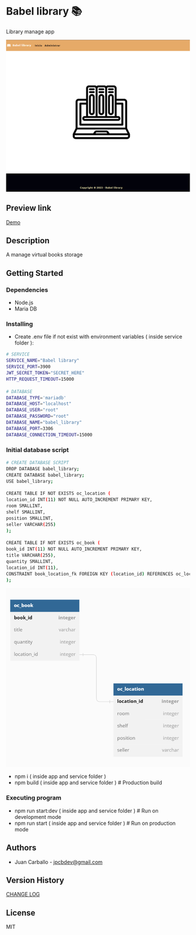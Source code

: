 # Babel library 📚

Library manage app

![image info](./image.png)

## Preview link
[Demo](http://45.33.97.136:3900)

## Description

A manage virtual books storage

## Getting Started

### Dependencies

* Node.js
* Maria DB

### Installing

* Create .env file if not exist with environment variables ( inside service folder ): 
```bash
# SERVICE 
SERVICE_NAME="Babel library"
SERVICE_PORT=3900
JWT_SECRET_TOKEN="SECRET_HERE"
HTTP_REQUEST_TIMEOUT=15000

# DATABASE
DATABASE_TYPE='mariadb'
DATABASE_HOST="localhost"
DATABASE_USER="root"
DATABASE_PASSWORD="root"
DATABASE_NAME="babel_library"
DATABASE_PORT=3306
DATABASE_CONNECTION_TIMEOUT=15000
```

### Initial database script
```bash
# CREATE DATABASE SCRIPT
DROP DATABASE babel_library;
CREATE DATABASE babel_library;
USE babel_library;

CREATE TABLE IF NOT EXISTS oc_location (
location_id INT(11) NOT NULL AUTO_INCREMENT PRIMARY KEY,
room SMALLINT,
shelf SMALLINT,
position SMALLINT,
seller VARCHAR(255)
);

CREATE TABLE IF NOT EXISTS oc_book (
book_id INT(11) NOT NULL AUTO_INCREMENT PRIMARY KEY,
title VARCHAR(255),
quantity SMALLINT,
location_id INT(11),
CONSTRAINT book_location_fk FOREIGN KEY (location_id) REFERENCES oc_location(location_id) ON DELETE CASCADE ON UPDATE RESTRICT
);
```
![db diagram info](./db_diagram.png)


* npm i ( inside app and service folder )
* npm build ( inside app and service folder ) # Production build

### Executing program

* npm run start:dev ( inside app and service folder ) # Run on development mode
* npm run start ( inside app and service folder ) # Run on production mode

## Authors

* Juan Carballo - jpcbdev@gmail.com

## Version History

[CHANGE LOG](/CHANGELOG.md)

## License

MIT

